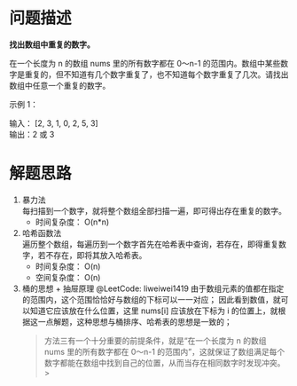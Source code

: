 # 问题描述

**找出数组中重复的数字。**


在一个长度为 n 的数组 nums 里的所有数字都在 0～n-1 的范围内。数组中某些数字是重复的，但不知道有几个数字重复了，也不知道每个数字重复了几次。请找出数组中任意一个重复的数字。

示例 1：

输入：
[2, 3, 1, 0, 2, 5, 3]  
输出：2 或 3 

# 解题思路
1. 暴力法  
    每扫描到一个数字，就将整个数组全部扫描一遍，即可得出存在重复的数字。
    * 时间复杂度： O(n*n)
2. 哈希函数法  
    遍历整个数组，每遍历到一个数字首先在哈希表中查询，若存在，即得重复数字，若不存在，即将其放入哈希表。
    * 时间复杂度： O(n)
    * 空间复杂度： O(n)
3. 桶的思想 + 抽屉原理 @LeetCode: liweiwei1419
   由于数组元素的值都在指定的范围内，这个范围恰恰好与数组的下标可以一一对应；
   因此看到数值，就可以知道它应该放在什么位置，这里 nums[i] 应该放在下标为 i 的位置上，就根据这一点解题，这种思想与桶排序、哈希表的思想是一致的；
   > 方法三有一个十分重要的前提条件，就是“在一个长度为 n 的数组 nums 里的所有数字都在 0～n-1 的范围内”，这就保证了数组满足每个数字都能在数组中找到自己的位置，从而当存在相同数字时发现冲突。
                                                                                                                                                                    >
   
   